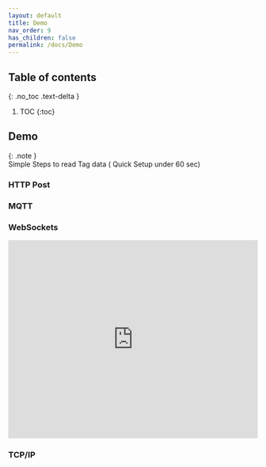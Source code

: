 ```yaml
---
layout: default
title: Demo
nav_order: 9
has_children: false
permalink: /docs/Demo
---
```



## Table of contents
{: .no_toc .text-delta }

1. TOC
{:toc}


## Demo


{: .note }  
Simple Steps to read Tag data ( Quick Setup under 60 sec)


### HTTP Post



### MQTT


### WebSockets

<iframe width="100%" height="400px" src="https://www.youtube.com/embed/Iwcagd5ghFs?si=XE70o6nox7mtc5uU" title="YouTube video player" frameborder="0" allow="accelerometer; autoplay; clipboard-write; encrypted-media; gyroscope; picture-in-picture; web-share" allowfullscreen></iframe>







### TCP/IP


